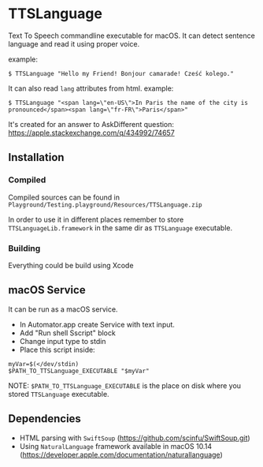 # TTSLanguage

Text To Speech commandline executable for macOS.
It can detect sentence language and read it using proper voice.

example: 

`$ TTSLanguage "Hello my Friend! Bonjour camarade! Cześć kolego."`

It can also read `lang` attributes from html. example:

`$ TTSLanguage "<span lang=\"en-US\">In Paris the name of the city is pronounced</span><span lang=\"fr-FR\">Paris</span>"`

It's created for an answer to AskDifferent question: https://apple.stackexchange.com/q/434992/74657

## Installation

### Compiled
Compiled sources can be found in `Playground/Testing.playground/Resources/TTSLanguage.zip`

In order to use it in different places remember to store `TTSLanguageLib.framework` in the same dir as `TTSLanguage` executable.

### Building

Everything could be build using Xcode

## macOS Service

It can be run as a macOS service. 
- In Automator.app create Service with text input.
- Add "Run shell Sscript" block
- Change input type to stdin
- Place this script inside: 
``` 
myVar=$(</dev/stdin)
$PATH_TO_TTSLanguage_EXECUTABLE "$myVar"
```
NOTE: `$PATH_TO_TTSLanguage_EXECUTABLE` is the place on disk where you stored `TTSLanguage` executable.

## Dependencies

- HTML parsing with `SwiftSoup` (https://github.com/scinfu/SwiftSoup.git)
- Using `NaturalLanguage` framework available in macOS 10.14 (https://developer.apple.com/documentation/naturallanguage)
